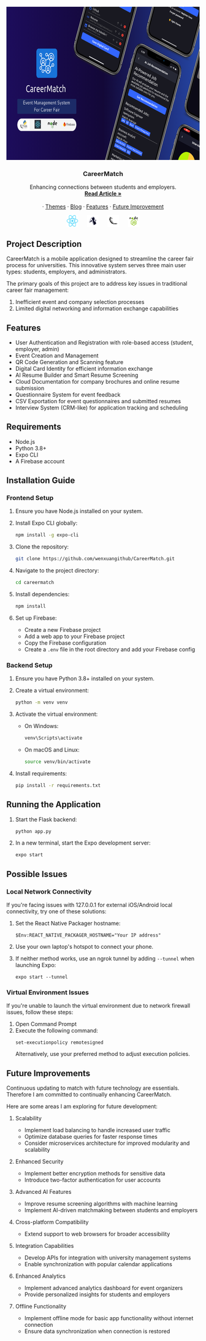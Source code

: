 <p align="center">
<img src="README/CareerMatch.png" alt="CareerMatch banner" width="700" height="400"> 
  </a>
</p>

<h3 align="center">CareerMatch</h3>
<p align="center">
  Enhancing connections between students and employers.
  <br>
  <a href="https://wenxuanlee.medium.com/"><strong>Read Article »</strong></a>
  <br>
  <br>
  ·
  <a href="https://rapi-ui.kikiding.space/">Themes</a>
  ·
  <a href="https://wenxuanlee.medium.com/">Blog</a>
  ·
  <a href="#features">Features</a>
  ·
  <a href="#future-improvements">Future Improvement</a>
</p>
<p align="center">
  <img src="README/react-native-icon.png" alt="React Native" width="30" height="30">
  &nbsp;&nbsp;&nbsp;&nbsp;
  <img src="README/expo-icon.png" alt="Expo" width="30" height="30">
  &nbsp;&nbsp;&nbsp;&nbsp;
  <img src="README/flask-icon.png" alt="Flask" width="30" height="30">
  &nbsp;&nbsp;&nbsp;&nbsp;
  <img src="README/nodejs-icon.png" alt="Node.js" width="30" height="30">
</p>

## Project Description

CareerMatch is a mobile application designed to streamline the career fair process for universities. This innovative system serves three main user types: students, employers, and administrators.

The primary goals of this project are to address key issues in traditional career fair management:

1. Inefficient event and company selection processes
2. Limited digital networking and information exchange capabilities

## Features

- User Authentication and Registration with role-based access (student, employer, admin)
- Event Creation and Management
- QR Code Generation and Scanning feature
- Digital Card Identity for efficient information exchange
- AI Resume Builder and Smart Resume Screening
- Cloud Documentation for company brochures and online resume submission
- Questionnaire System for event feedback
- CSV Exportation for event questionnaires and submitted resumes
- Interview System (CRM-like) for application tracking and scheduling

## Requirements

- Node.js
- Python 3.8+
- Expo CLI
- A Firebase account

## Installation Guide

### Frontend Setup

1. Ensure you have Node.js installed on your system.

2. Install Expo CLI globally:

   ```bash
   npm install -g expo-cli
   ```

3. Clone the repository:

   ```bash
   git clone https://github.com/wenxuangithub/CareerMatch.git
   ```

4. Navigate to the project directory:

   ```bash
   cd careermatch
   ```

5. Install dependencies:

   ```bash
   npm install
   ```

6. Set up Firebase:
   - Create a new Firebase project
   - Add a web app to your Firebase project
   - Copy the Firebase configuration
   - Create a `.env` file in the root directory and add your Firebase config

### Backend Setup

1. Ensure you have Python 3.8+ installed on your system.

2. Create a virtual environment:

   ```bash
   python -m venv venv
   ```

3. Activate the virtual environment:

   - On Windows:
     ```bash
     venv\Scripts\activate
     ```
   - On macOS and Linux:
     ```bash
     source venv/bin/activate
     ```

4. Install requirements:
   ```bash
   pip install -r requirements.txt
   ```

## Running the Application

1. Start the Flask backend:

   ```bash
   python app.py
   ```

2. In a new terminal, start the Expo development server:
   ```bash
   expo start
   ```

## Possible Issues

### Local Network Connectivity

If you're facing issues with 127.0.0.1 for external iOS/Android local connectivity, try one of these solutions:

1. Set the React Native Packager hostname:

   ```
   $Env:REACT_NATIVE_PACKAGER_HOSTNAME="Your IP address"
   ```

2. Use your own laptop's hotspot to connect your phone.

3. If neither method works, use an ngrok tunnel by adding `--tunnel` when launching Expo:
   ```
   expo start --tunnel
   ```

### Virtual Environment Issues

If you're unable to launch the virtual environment due to network firewall issues, follow these steps:

1. Open Command Prompt
2. Execute the following command:
   ```
   set-executionpolicy remotesigned
   ```
   Alternatively, use your preferred method to adjust execution policies.

## Future Improvements

Continuous updating to match with future technology are essentials. Therefore I am committed to continually enhancing CareerMatch.

Here are some areas I am exploring for future development:

1. Scalability

   - Implement load balancing to handle increased user traffic
   - Optimize database queries for faster response times
   - Consider microservices architecture for improved modularity and scalability

2. Enhanced Security

   - Implement better encryption methods for sensitive data
   - Introduce two-factor authentication for user accounts

3. Advanced AI Features

   - Improve resume screening algorithms with machine learning
   - Implement AI-driven matchmaking between students and employers

4. Cross-platform Compatibility

   - Extend support to web browsers for broader accessibility

5. Integration Capabilities

   - Develop APIs for integration with university management systems
   - Enable synchronization with popular calendar applications

6. Enhanced Analytics

   - Implement advanced analytics dashboard for event organizers
   - Provide personalized insights for students and employers

7. Offline Functionality
   - Implement offline mode for basic app functionality without internet connection
   - Ensure data synchronization when connection is restored
